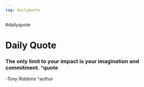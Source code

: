 ```yaml
---
tag: dailyquote
---
```


#dailyquote

# Daily Quote

### The only limit to your impact is your imagination and commitment. ^quote
*-Tony Robbins* ^author
